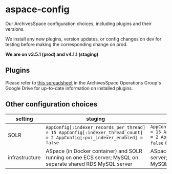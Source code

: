 # aspace-config
Our ArchivesSpace configuration choices, including plugins and their versions.

We install any new plugins, version updates, or config changes on dev for testing before making the corresponding change on prod.

**We are on v3.5.1 (prod) and v4.1.1 (staging)**

## Plugins

Please refer to [this spreadsheet](https://docs.google.com/spreadsheets/d/1uRQCC2rJ4qw-rwTP4B_n7PhDdcTJjo2_gL-eywoTe-k/edit?gid=0#gid=0) in the ArchivesSpace Operations Group's Google Drive for up-to-date information on installed plugins.
          
## Other configuration choices

| setting | staging | prod |
| ------ | ------- | ---- |
| SOLR | `AppConfig[:indexer_records_per_thread] = 15 AppConfig[:indexer_thread_count] = 2 AppConfig[:pui_indexer_enabled] = false` | `AppConfig[:indexer_records_per_thread] = 15 AppConfig[:indexer_thread_count] = 2 AppConfig[:pui_indexer_enabled] = false` (updated 12/10/23) |
| infrastructure | ASpace (in Docker container) and SOLR running on one ECS server; MySQL on separate shared RDS MySQL server | ASpace and SOLR running on one ECS server; MySQL on separate shared RDS MySQL server | 
